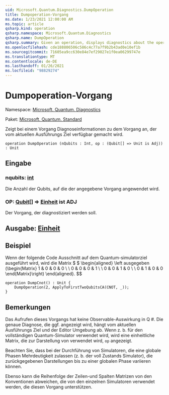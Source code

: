 ```yaml
---
uid: Microsoft.Quantum.Diagnostics.DumpOperation
title: Dumpoperation-Vorgang
ms.date: 1/23/2021 12:00:00 AM
ms.topic: article
qsharp.kind: operation
qsharp.namespace: Microsoft.Quantum.Diagnostics
qsharp.name: DumpOperation
qsharp.summary: Given an operation, displays diagnostics about the operation that are made available by the current execution target.
ms.openlocfilehash: cde188806506c586c4c77a7f9b2b43ad0e10ef1b
ms.sourcegitcommit: 71605ea9cc630e84e7ef29027e1f0ea06299747e
ms.translationtype: MT
ms.contentlocale: de-DE
ms.lasthandoff: 01/26/2021
ms.locfileid: "98829274"
---
```

# <a name="dumpoperation-operation"></a>Dumpoperation-Vorgang

Namespace: [Microsoft. Quantum. Diagnostics](xref:Microsoft.Quantum.Diagnostics)

Paket: [Microsoft. Quantum. Standard](https://nuget.org/packages/Microsoft.Quantum.Standard)


Zeigt bei einem Vorgang Diagnoseinformationen zu dem Vorgang an, der vom aktuellen Ausführungs Ziel verfügbar gemacht wird.

```qsharp
operation DumpOperation (nQubits : Int, op : (Qubit[] => Unit is Adj)) : Unit
```


## <a name="input"></a>Eingabe

### <a name="nqubits--int"></a>nqubits: [int](xref:microsoft.quantum.lang-ref.int)

Die Anzahl der Qubits, auf die der angegebene Vorgang angewendet wird.


### <a name="op--qubit--unit--is-adj"></a>OP: [Qubit](xref:microsoft.quantum.lang-ref.qubit)[] => [Einheit](xref:microsoft.quantum.lang-ref.unit)  ist ADJ

Der Vorgang, der diagnostiziert werden soll.



## <a name="output--unit"></a>Ausgabe: [Einheit](xref:microsoft.quantum.lang-ref.unit)



## <a name="example"></a>Beispiel

Wenn der folgende Code Ausschnitt auf dem Quantum-simulatorziel ausgeführt wird, wird die Matrix $ $ \begin{aligned} \left ausgegeben (\begin{Matrix} 1 & 0 & 0 & 0 \\ \\ 0 & 0 & 0 & 1 \\ \\ 0 & 0 & 1 & 0 \\ \\ 0 & 1 & 0 & 0 \end{Matrix}\right) \end{aligned}.
$$

```qsharp
operation DumpCnot() : Unit {
    DumpOperation(2, ApplyToFirstTwoQubitsCA(CNOT, _));
}
```

## <a name="remarks"></a>Bemerkungen

Das Aufrufen dieses Vorgangs hat keine Observable-Auswirkung in Q #. Die genaue Diagnose, die ggf. angezeigt wird, hängt vom aktuellen Ausführungs Ziel und der Editor Umgebung ab.
Wenn z. b. für den vollständigen Quantum-Simulator verwendet wird, wird eine einheitliche Matrix, die zur Darstellung von verwendet wird, `op` angezeigt.

Beachten Sie, dass bei der Durchführung von Simulatoren, die eine globale Phasen Mehrdeutigkeit zulassen (z. b. der voll Zustands Simulator), die zurückgegebenen Darstellungen bis zu einer globalen Phase variieren können.

Ebenso kann die Reihenfolge der Zeilen-und Spalten Matrizen von den Konventionen abweichen, die von den einzelnen Simulatoren verwendet werden, die diesen Vorgang unterstützen.